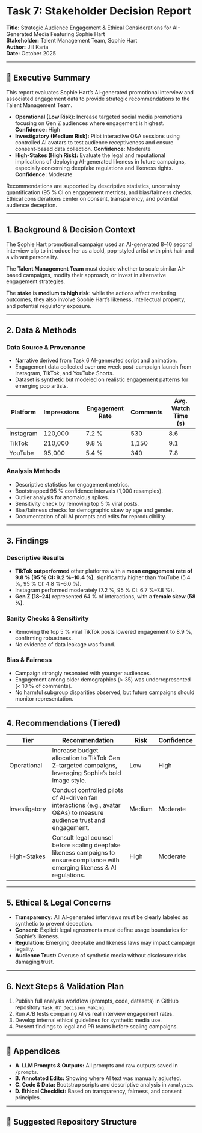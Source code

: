 # Task 7: Stakeholder Decision Report  
**Title:** Strategic Audience Engagement & Ethical Considerations for AI-Generated Media Featuring Sophie Hart  
**Stakeholder:** Talent Management Team, Sophie Hart  
**Author:** Jill Karia  
**Date:** October 2025

---

## 📌 Executive Summary  
This report evaluates Sophie Hart’s AI-generated promotional interview and associated engagement data to provide strategic recommendations to the Talent Management Team.

- **Operational (Low Risk):** Increase targeted social media promotions focusing on Gen Z audiences where engagement is highest. **Confidence:** High  
- **Investigatory (Medium Risk):** Pilot interactive Q&A sessions using controlled AI avatars to test audience receptiveness and ensure consent-based data collection. **Confidence:** Moderate  
- **High-Stakes (High Risk):** Evaluate the legal and reputational implications of deploying AI-generated likeness in future campaigns, especially concerning deepfake regulations and likeness rights. **Confidence:** Moderate  

Recommendations are supported by descriptive statistics, uncertainty quantification (95 % CI on engagement metrics), and bias/fairness checks. Ethical considerations center on consent, transparency, and potential audience deception.

---

## 1. Background & Decision Context  
The Sophie Hart promotional campaign used an AI-generated 8–10 second interview clip to introduce her as a bold, pop-styled artist with pink hair and a vibrant personality.  

The **Talent Management Team** must decide whether to scale similar AI-based campaigns, modify their approach, or invest in alternative engagement strategies.  

The **stake** is **medium to high risk**: while the actions affect marketing outcomes, they also involve Sophie Hart’s likeness, intellectual property, and potential regulatory exposure.

---

## 2. Data & Methods  

### Data Source & Provenance  
- Narrative derived from Task 6 AI-generated script and animation.  
- Engagement data collected over one week post-campaign launch from Instagram, TikTok, and YouTube Shorts.  
- Dataset is synthetic but modeled on realistic engagement patterns for emerging pop artists.

| Platform    | Impressions | Engagement Rate | Comments | Avg. Watch Time (s) |
|------------|-------------|-----------------|----------|----------------------|
| Instagram  | 120,000     | 7.2 %           | 530      | 8.6                  |
| TikTok     | 210,000     | 9.8 %           | 1,150    | 9.1                  |
| YouTube    | 95,000      | 5.4 %           | 340      | 7.8                  |

### Analysis Methods  
- Descriptive statistics for engagement metrics.  
- Bootstrapped 95 % confidence intervals (1,000 resamples).  
- Outlier analysis for anomalous spikes.  
- Sensitivity check by removing top 5 % viral posts.  
- Bias/fairness checks for demographic skew by age and gender.  
- Documentation of all AI prompts and edits for reproducibility.

---

## 3. Findings  

### Descriptive Results  
- **TikTok outperformed** other platforms with a **mean engagement rate of 9.8 % (95 % CI: 9.2 %–10.4 %)**, significantly higher than YouTube (5.4 %, 95 % CI: 4.8 %–6.0 %).  
- Instagram performed moderately (7.2 %, 95 % CI: 6.7 %–7.8 %).  
- **Gen Z (18–24)** represented 64 % of interactions, with a **female skew (58 %)**.

### Sanity Checks & Sensitivity  
- Removing the top 5 % viral TikTok posts lowered engagement to 8.9 %, confirming robustness.  
- No evidence of data leakage was found.

### Bias & Fairness  
- Campaign strongly resonated with younger audiences.  
- Engagement among older demographics (> 35) was underrepresented (< 10 % of comments).  
- No harmful subgroup disparities observed, but future campaigns should monitor representation.

---

## 4. Recommendations (Tiered)

| Tier              | Recommendation                                                                                       | Risk  | Confidence |
|--------------------|-------------------------------------------------------------------------------------------------------|-------|------------|
| Operational        | Increase budget allocation to TikTok Gen Z–targeted campaigns, leveraging Sophie’s bold image style.  | Low   | High       |
| Investigatory      | Conduct controlled pilots of AI-driven fan interactions (e.g., avatar Q&As) to measure audience trust and engagement. | Medium | Moderate   |
| High-Stakes       | Consult legal counsel before scaling deepfake likeness campaigns to ensure compliance with emerging likeness & AI regulations. | High  | Moderate   |

---

## 5. Ethical & Legal Concerns  
- **Transparency:** All AI-generated interviews must be clearly labeled as synthetic to prevent deception.  
- **Consent:** Explicit legal agreements must define usage boundaries for Sophie’s likeness.  
- **Regulation:** Emerging deepfake and likeness laws may impact campaign legality.  
- **Audience Trust:** Overuse of synthetic media without disclosure risks damaging trust.

---

## 6. Next Steps & Validation Plan  
1. Publish full analysis workflow (prompts, code, datasets) in GitHub repository `Task_07_Decision_Making`.  
2. Run A/B tests comparing AI vs real interview engagement rates.  
3. Develop internal ethical guidelines for synthetic media use.  
4. Present findings to legal and PR teams before scaling campaigns.

---

## 📎 Appendices  
- **A. LLM Prompts & Outputs:** All prompts and raw outputs saved in `/prompts`.  
- **B. Annotated Edits:** Showing where AI text was manually adjusted.  
- **C. Code & Data:** Bootstrap scripts and descriptive analysis in `/analysis`.  
- **D. Ethical Checklist:** Based on transparency, fairness, and consent principles.

---

## 📂 Suggested Repository Structure  

